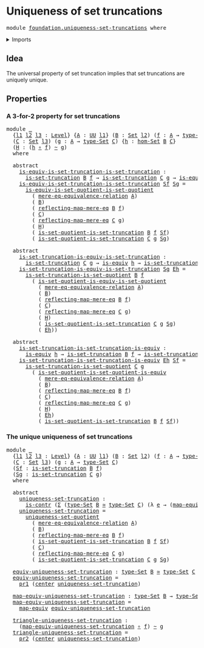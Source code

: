 # Uniqueness of set truncations

<pre class="Agda"><a id="42" class="Keyword">module</a> <a id="49" href="foundation.uniqueness-set-truncations.html" class="Module">foundation.uniqueness-set-truncations</a> <a id="87" class="Keyword">where</a>
</pre>
<details><summary>Imports</summary>

<pre class="Agda"><a id="143" class="Keyword">open</a> <a id="148" class="Keyword">import</a> <a id="155" href="foundation.dependent-pair-types.html" class="Module">foundation.dependent-pair-types</a>
<a id="187" class="Keyword">open</a> <a id="192" class="Keyword">import</a> <a id="199" href="foundation.mere-equality.html" class="Module">foundation.mere-equality</a>
<a id="224" class="Keyword">open</a> <a id="229" class="Keyword">import</a> <a id="236" href="foundation.sets.html" class="Module">foundation.sets</a>
<a id="252" class="Keyword">open</a> <a id="257" class="Keyword">import</a> <a id="264" href="foundation.uniqueness-set-quotients.html" class="Module">foundation.uniqueness-set-quotients</a>
<a id="300" class="Keyword">open</a> <a id="305" class="Keyword">import</a> <a id="312" href="foundation.universal-property-set-truncation.html" class="Module">foundation.universal-property-set-truncation</a>
<a id="357" class="Keyword">open</a> <a id="362" class="Keyword">import</a> <a id="369" href="foundation.universe-levels.html" class="Module">foundation.universe-levels</a>

<a id="397" class="Keyword">open</a> <a id="402" class="Keyword">import</a> <a id="409" href="foundation-core.contractible-types.html" class="Module">foundation-core.contractible-types</a>
<a id="444" class="Keyword">open</a> <a id="449" class="Keyword">import</a> <a id="456" href="foundation-core.equivalences.html" class="Module">foundation-core.equivalences</a>
<a id="485" class="Keyword">open</a> <a id="490" class="Keyword">import</a> <a id="497" href="foundation-core.function-types.html" class="Module">foundation-core.function-types</a>
<a id="528" class="Keyword">open</a> <a id="533" class="Keyword">import</a> <a id="540" href="foundation-core.homotopies.html" class="Module">foundation-core.homotopies</a>
</pre>
</details>

## Idea

The universal property of set truncation implies that set truncations are
uniquely unique.

## Properties

### A 3-for-2 property for set truncations

<pre class="Agda"><a id="752" class="Keyword">module</a> <a id="759" href="foundation.uniqueness-set-truncations.html#759" class="Module">_</a>
  <a id="763" class="Symbol">{</a><a id="764" href="foundation.uniqueness-set-truncations.html#764" class="Bound">l1</a> <a id="767" href="foundation.uniqueness-set-truncations.html#767" class="Bound">l2</a> <a id="770" href="foundation.uniqueness-set-truncations.html#770" class="Bound">l3</a> <a id="773" class="Symbol">:</a> <a id="775" href="Agda.Primitive.html#742" class="Postulate">Level</a><a id="780" class="Symbol">}</a> <a id="782" class="Symbol">{</a><a id="783" href="foundation.uniqueness-set-truncations.html#783" class="Bound">A</a> <a id="785" class="Symbol">:</a> <a id="787" href="Agda.Primitive.html#388" class="Primitive">UU</a> <a id="790" href="foundation.uniqueness-set-truncations.html#764" class="Bound">l1</a><a id="792" class="Symbol">}</a> <a id="794" class="Symbol">(</a><a id="795" href="foundation.uniqueness-set-truncations.html#795" class="Bound">B</a> <a id="797" class="Symbol">:</a> <a id="799" href="foundation-core.sets.html#689" class="Function">Set</a> <a id="803" href="foundation.uniqueness-set-truncations.html#767" class="Bound">l2</a><a id="805" class="Symbol">)</a> <a id="807" class="Symbol">(</a><a id="808" href="foundation.uniqueness-set-truncations.html#808" class="Bound">f</a> <a id="810" class="Symbol">:</a> <a id="812" href="foundation.uniqueness-set-truncations.html#783" class="Bound">A</a> <a id="814" class="Symbol">→</a> <a id="816" href="foundation-core.sets.html#792" class="Function">type-Set</a> <a id="825" href="foundation.uniqueness-set-truncations.html#795" class="Bound">B</a><a id="826" class="Symbol">)</a>
  <a id="830" class="Symbol">(</a><a id="831" href="foundation.uniqueness-set-truncations.html#831" class="Bound">C</a> <a id="833" class="Symbol">:</a> <a id="835" href="foundation-core.sets.html#689" class="Function">Set</a> <a id="839" href="foundation.uniqueness-set-truncations.html#770" class="Bound">l3</a><a id="841" class="Symbol">)</a> <a id="843" class="Symbol">(</a><a id="844" href="foundation.uniqueness-set-truncations.html#844" class="Bound">g</a> <a id="846" class="Symbol">:</a> <a id="848" href="foundation.uniqueness-set-truncations.html#783" class="Bound">A</a> <a id="850" class="Symbol">→</a> <a id="852" href="foundation-core.sets.html#792" class="Function">type-Set</a> <a id="861" href="foundation.uniqueness-set-truncations.html#831" class="Bound">C</a><a id="862" class="Symbol">)</a> <a id="864" class="Symbol">{</a><a id="865" href="foundation.uniqueness-set-truncations.html#865" class="Bound">h</a> <a id="867" class="Symbol">:</a> <a id="869" href="foundation.sets.html#3891" class="Function">hom-Set</a> <a id="877" href="foundation.uniqueness-set-truncations.html#795" class="Bound">B</a> <a id="879" href="foundation.uniqueness-set-truncations.html#831" class="Bound">C</a><a id="880" class="Symbol">}</a>
  <a id="884" class="Symbol">(</a><a id="885" href="foundation.uniqueness-set-truncations.html#885" class="Bound">H</a> <a id="887" class="Symbol">:</a> <a id="889" class="Symbol">(</a><a id="890" href="foundation.uniqueness-set-truncations.html#865" class="Bound">h</a> <a id="892" href="foundation-core.function-types.html#455" class="Function Operator">∘</a> <a id="894" href="foundation.uniqueness-set-truncations.html#808" class="Bound">f</a><a id="895" class="Symbol">)</a> <a id="897" href="foundation-core.homotopies.html#2717" class="Function Operator">~</a> <a id="899" href="foundation.uniqueness-set-truncations.html#844" class="Bound">g</a><a id="900" class="Symbol">)</a>
  <a id="904" class="Keyword">where</a>

  <a id="913" class="Keyword">abstract</a>
    <a id="926" href="foundation.uniqueness-set-truncations.html#926" class="Function">is-equiv-is-set-truncation-is-set-truncation</a> <a id="971" class="Symbol">:</a>
      <a id="979" href="foundation.universal-property-set-truncation.html#1339" class="Function">is-set-truncation</a> <a id="997" href="foundation.uniqueness-set-truncations.html#795" class="Bound">B</a> <a id="999" href="foundation.uniqueness-set-truncations.html#808" class="Bound">f</a> <a id="1001" class="Symbol">→</a> <a id="1003" href="foundation.universal-property-set-truncation.html#1339" class="Function">is-set-truncation</a> <a id="1021" href="foundation.uniqueness-set-truncations.html#831" class="Bound">C</a> <a id="1023" href="foundation.uniqueness-set-truncations.html#844" class="Bound">g</a> <a id="1025" class="Symbol">→</a> <a id="1027" href="foundation-core.equivalences.html#1647" class="Function">is-equiv</a> <a id="1036" href="foundation.uniqueness-set-truncations.html#865" class="Bound">h</a>
    <a id="1042" href="foundation.uniqueness-set-truncations.html#926" class="Function">is-equiv-is-set-truncation-is-set-truncation</a> <a id="1087" href="foundation.uniqueness-set-truncations.html#1087" class="Bound">Sf</a> <a id="1090" href="foundation.uniqueness-set-truncations.html#1090" class="Bound">Sg</a> <a id="1093" class="Symbol">=</a>
      <a id="1101" href="foundation.uniqueness-set-quotients.html#4690" class="Function">is-equiv-is-set-quotient-is-set-quotient</a>
        <a id="1150" class="Symbol">(</a> <a id="1152" href="foundation.mere-equality.html#1769" class="Function">mere-eq-equivalence-relation</a> <a id="1181" href="foundation.uniqueness-set-truncations.html#783" class="Bound">A</a><a id="1182" class="Symbol">)</a>
        <a id="1192" class="Symbol">(</a> <a id="1194" href="foundation.uniqueness-set-truncations.html#795" class="Bound">B</a><a id="1195" class="Symbol">)</a>
        <a id="1205" class="Symbol">(</a> <a id="1207" href="foundation.mere-equality.html#2457" class="Function">reflecting-map-mere-eq</a> <a id="1230" href="foundation.uniqueness-set-truncations.html#795" class="Bound">B</a> <a id="1232" href="foundation.uniqueness-set-truncations.html#808" class="Bound">f</a><a id="1233" class="Symbol">)</a>
        <a id="1243" class="Symbol">(</a> <a id="1245" href="foundation.uniqueness-set-truncations.html#831" class="Bound">C</a><a id="1246" class="Symbol">)</a>
        <a id="1256" class="Symbol">(</a> <a id="1258" href="foundation.mere-equality.html#2457" class="Function">reflecting-map-mere-eq</a> <a id="1281" href="foundation.uniqueness-set-truncations.html#831" class="Bound">C</a> <a id="1283" href="foundation.uniqueness-set-truncations.html#844" class="Bound">g</a><a id="1284" class="Symbol">)</a>
        <a id="1294" class="Symbol">(</a> <a id="1296" href="foundation.uniqueness-set-truncations.html#885" class="Bound">H</a><a id="1297" class="Symbol">)</a>
        <a id="1307" class="Symbol">(</a> <a id="1309" href="foundation.universal-property-set-truncation.html#6620" class="Function">is-set-quotient-is-set-truncation</a> <a id="1343" href="foundation.uniqueness-set-truncations.html#795" class="Bound">B</a> <a id="1345" href="foundation.uniqueness-set-truncations.html#808" class="Bound">f</a> <a id="1347" href="foundation.uniqueness-set-truncations.html#1087" class="Bound">Sf</a><a id="1349" class="Symbol">)</a>
        <a id="1359" class="Symbol">(</a> <a id="1361" href="foundation.universal-property-set-truncation.html#6620" class="Function">is-set-quotient-is-set-truncation</a> <a id="1395" href="foundation.uniqueness-set-truncations.html#831" class="Bound">C</a> <a id="1397" href="foundation.uniqueness-set-truncations.html#844" class="Bound">g</a> <a id="1399" href="foundation.uniqueness-set-truncations.html#1090" class="Bound">Sg</a><a id="1401" class="Symbol">)</a>

  <a id="1406" class="Keyword">abstract</a>
    <a id="1419" href="foundation.uniqueness-set-truncations.html#1419" class="Function">is-set-truncation-is-equiv-is-set-truncation</a> <a id="1464" class="Symbol">:</a>
      <a id="1472" href="foundation.universal-property-set-truncation.html#1339" class="Function">is-set-truncation</a> <a id="1490" href="foundation.uniqueness-set-truncations.html#831" class="Bound">C</a> <a id="1492" href="foundation.uniqueness-set-truncations.html#844" class="Bound">g</a> <a id="1494" class="Symbol">→</a> <a id="1496" href="foundation-core.equivalences.html#1647" class="Function">is-equiv</a> <a id="1505" href="foundation.uniqueness-set-truncations.html#865" class="Bound">h</a> <a id="1507" class="Symbol">→</a> <a id="1509" href="foundation.universal-property-set-truncation.html#1339" class="Function">is-set-truncation</a> <a id="1527" href="foundation.uniqueness-set-truncations.html#795" class="Bound">B</a> <a id="1529" href="foundation.uniqueness-set-truncations.html#808" class="Bound">f</a>
    <a id="1535" href="foundation.uniqueness-set-truncations.html#1419" class="Function">is-set-truncation-is-equiv-is-set-truncation</a> <a id="1580" href="foundation.uniqueness-set-truncations.html#1580" class="Bound">Sg</a> <a id="1583" href="foundation.uniqueness-set-truncations.html#1583" class="Bound">Eh</a> <a id="1586" class="Symbol">=</a>
      <a id="1594" href="foundation.universal-property-set-truncation.html#5816" class="Function">is-set-truncation-is-set-quotient</a> <a id="1628" href="foundation.uniqueness-set-truncations.html#795" class="Bound">B</a> <a id="1630" href="foundation.uniqueness-set-truncations.html#808" class="Bound">f</a>
        <a id="1640" class="Symbol">(</a> <a id="1642" href="foundation.uniqueness-set-quotients.html#5668" class="Function">is-set-quotient-is-equiv-is-set-quotient</a>
          <a id="1693" class="Symbol">(</a> <a id="1695" href="foundation.mere-equality.html#1769" class="Function">mere-eq-equivalence-relation</a> <a id="1724" href="foundation.uniqueness-set-truncations.html#783" class="Bound">A</a><a id="1725" class="Symbol">)</a>
          <a id="1737" class="Symbol">(</a> <a id="1739" href="foundation.uniqueness-set-truncations.html#795" class="Bound">B</a><a id="1740" class="Symbol">)</a>
          <a id="1752" class="Symbol">(</a> <a id="1754" href="foundation.mere-equality.html#2457" class="Function">reflecting-map-mere-eq</a> <a id="1777" href="foundation.uniqueness-set-truncations.html#795" class="Bound">B</a> <a id="1779" href="foundation.uniqueness-set-truncations.html#808" class="Bound">f</a><a id="1780" class="Symbol">)</a>
          <a id="1792" class="Symbol">(</a> <a id="1794" href="foundation.uniqueness-set-truncations.html#831" class="Bound">C</a><a id="1795" class="Symbol">)</a>
          <a id="1807" class="Symbol">(</a> <a id="1809" href="foundation.mere-equality.html#2457" class="Function">reflecting-map-mere-eq</a> <a id="1832" href="foundation.uniqueness-set-truncations.html#831" class="Bound">C</a> <a id="1834" href="foundation.uniqueness-set-truncations.html#844" class="Bound">g</a><a id="1835" class="Symbol">)</a>
          <a id="1847" class="Symbol">(</a> <a id="1849" href="foundation.uniqueness-set-truncations.html#885" class="Bound">H</a><a id="1850" class="Symbol">)</a>
          <a id="1862" class="Symbol">(</a> <a id="1864" href="foundation.universal-property-set-truncation.html#6620" class="Function">is-set-quotient-is-set-truncation</a> <a id="1898" href="foundation.uniqueness-set-truncations.html#831" class="Bound">C</a> <a id="1900" href="foundation.uniqueness-set-truncations.html#844" class="Bound">g</a> <a id="1902" href="foundation.uniqueness-set-truncations.html#1580" class="Bound">Sg</a><a id="1904" class="Symbol">)</a>
          <a id="1916" class="Symbol">(</a> <a id="1918" href="foundation.uniqueness-set-truncations.html#1583" class="Bound">Eh</a><a id="1920" class="Symbol">))</a>

  <a id="1926" class="Keyword">abstract</a>
    <a id="1939" href="foundation.uniqueness-set-truncations.html#1939" class="Function">is-set-truncation-is-set-truncation-is-equiv</a> <a id="1984" class="Symbol">:</a>
      <a id="1992" href="foundation-core.equivalences.html#1647" class="Function">is-equiv</a> <a id="2001" href="foundation.uniqueness-set-truncations.html#865" class="Bound">h</a> <a id="2003" class="Symbol">→</a> <a id="2005" href="foundation.universal-property-set-truncation.html#1339" class="Function">is-set-truncation</a> <a id="2023" href="foundation.uniqueness-set-truncations.html#795" class="Bound">B</a> <a id="2025" href="foundation.uniqueness-set-truncations.html#808" class="Bound">f</a> <a id="2027" class="Symbol">→</a> <a id="2029" href="foundation.universal-property-set-truncation.html#1339" class="Function">is-set-truncation</a> <a id="2047" href="foundation.uniqueness-set-truncations.html#831" class="Bound">C</a> <a id="2049" href="foundation.uniqueness-set-truncations.html#844" class="Bound">g</a>
    <a id="2055" href="foundation.uniqueness-set-truncations.html#1939" class="Function">is-set-truncation-is-set-truncation-is-equiv</a> <a id="2100" href="foundation.uniqueness-set-truncations.html#2100" class="Bound">Eh</a> <a id="2103" href="foundation.uniqueness-set-truncations.html#2103" class="Bound">Sf</a> <a id="2106" class="Symbol">=</a>
      <a id="2114" href="foundation.universal-property-set-truncation.html#5816" class="Function">is-set-truncation-is-set-quotient</a> <a id="2148" href="foundation.uniqueness-set-truncations.html#831" class="Bound">C</a> <a id="2150" href="foundation.uniqueness-set-truncations.html#844" class="Bound">g</a>
        <a id="2160" class="Symbol">(</a> <a id="2162" href="foundation.uniqueness-set-quotients.html#5102" class="Function">is-set-quotient-is-set-quotient-is-equiv</a>
          <a id="2213" class="Symbol">(</a> <a id="2215" href="foundation.mere-equality.html#1769" class="Function">mere-eq-equivalence-relation</a> <a id="2244" href="foundation.uniqueness-set-truncations.html#783" class="Bound">A</a><a id="2245" class="Symbol">)</a>
          <a id="2257" class="Symbol">(</a> <a id="2259" href="foundation.uniqueness-set-truncations.html#795" class="Bound">B</a><a id="2260" class="Symbol">)</a>
          <a id="2272" class="Symbol">(</a> <a id="2274" href="foundation.mere-equality.html#2457" class="Function">reflecting-map-mere-eq</a> <a id="2297" href="foundation.uniqueness-set-truncations.html#795" class="Bound">B</a> <a id="2299" href="foundation.uniqueness-set-truncations.html#808" class="Bound">f</a><a id="2300" class="Symbol">)</a>
          <a id="2312" class="Symbol">(</a> <a id="2314" href="foundation.uniqueness-set-truncations.html#831" class="Bound">C</a><a id="2315" class="Symbol">)</a>
          <a id="2327" class="Symbol">(</a> <a id="2329" href="foundation.mere-equality.html#2457" class="Function">reflecting-map-mere-eq</a> <a id="2352" href="foundation.uniqueness-set-truncations.html#831" class="Bound">C</a> <a id="2354" href="foundation.uniqueness-set-truncations.html#844" class="Bound">g</a><a id="2355" class="Symbol">)</a>
          <a id="2367" class="Symbol">(</a> <a id="2369" href="foundation.uniqueness-set-truncations.html#885" class="Bound">H</a><a id="2370" class="Symbol">)</a>
          <a id="2382" class="Symbol">(</a> <a id="2384" href="foundation.uniqueness-set-truncations.html#2100" class="Bound">Eh</a><a id="2386" class="Symbol">)</a>
          <a id="2398" class="Symbol">(</a> <a id="2400" href="foundation.universal-property-set-truncation.html#6620" class="Function">is-set-quotient-is-set-truncation</a> <a id="2434" href="foundation.uniqueness-set-truncations.html#795" class="Bound">B</a> <a id="2436" href="foundation.uniqueness-set-truncations.html#808" class="Bound">f</a> <a id="2438" href="foundation.uniqueness-set-truncations.html#2103" class="Bound">Sf</a><a id="2440" class="Symbol">))</a>
</pre>
### The unique uniqueness of set truncations

<pre class="Agda"><a id="2502" class="Keyword">module</a> <a id="2509" href="foundation.uniqueness-set-truncations.html#2509" class="Module">_</a>
  <a id="2513" class="Symbol">{</a><a id="2514" href="foundation.uniqueness-set-truncations.html#2514" class="Bound">l1</a> <a id="2517" href="foundation.uniqueness-set-truncations.html#2517" class="Bound">l2</a> <a id="2520" href="foundation.uniqueness-set-truncations.html#2520" class="Bound">l3</a> <a id="2523" class="Symbol">:</a> <a id="2525" href="Agda.Primitive.html#742" class="Postulate">Level</a><a id="2530" class="Symbol">}</a> <a id="2532" class="Symbol">{</a><a id="2533" href="foundation.uniqueness-set-truncations.html#2533" class="Bound">A</a> <a id="2535" class="Symbol">:</a> <a id="2537" href="Agda.Primitive.html#388" class="Primitive">UU</a> <a id="2540" href="foundation.uniqueness-set-truncations.html#2514" class="Bound">l1</a><a id="2542" class="Symbol">}</a> <a id="2544" class="Symbol">(</a><a id="2545" href="foundation.uniqueness-set-truncations.html#2545" class="Bound">B</a> <a id="2547" class="Symbol">:</a> <a id="2549" href="foundation-core.sets.html#689" class="Function">Set</a> <a id="2553" href="foundation.uniqueness-set-truncations.html#2517" class="Bound">l2</a><a id="2555" class="Symbol">)</a> <a id="2557" class="Symbol">(</a><a id="2558" href="foundation.uniqueness-set-truncations.html#2558" class="Bound">f</a> <a id="2560" class="Symbol">:</a> <a id="2562" href="foundation.uniqueness-set-truncations.html#2533" class="Bound">A</a> <a id="2564" class="Symbol">→</a> <a id="2566" href="foundation-core.sets.html#792" class="Function">type-Set</a> <a id="2575" href="foundation.uniqueness-set-truncations.html#2545" class="Bound">B</a><a id="2576" class="Symbol">)</a>
  <a id="2580" class="Symbol">(</a><a id="2581" href="foundation.uniqueness-set-truncations.html#2581" class="Bound">C</a> <a id="2583" class="Symbol">:</a> <a id="2585" href="foundation-core.sets.html#689" class="Function">Set</a> <a id="2589" href="foundation.uniqueness-set-truncations.html#2520" class="Bound">l3</a><a id="2591" class="Symbol">)</a> <a id="2593" class="Symbol">(</a><a id="2594" href="foundation.uniqueness-set-truncations.html#2594" class="Bound">g</a> <a id="2596" class="Symbol">:</a> <a id="2598" href="foundation.uniqueness-set-truncations.html#2533" class="Bound">A</a> <a id="2600" class="Symbol">→</a> <a id="2602" href="foundation-core.sets.html#792" class="Function">type-Set</a> <a id="2611" href="foundation.uniqueness-set-truncations.html#2581" class="Bound">C</a><a id="2612" class="Symbol">)</a>
  <a id="2616" class="Symbol">(</a><a id="2617" href="foundation.uniqueness-set-truncations.html#2617" class="Bound">Sf</a> <a id="2620" class="Symbol">:</a> <a id="2622" href="foundation.universal-property-set-truncation.html#1339" class="Function">is-set-truncation</a> <a id="2640" href="foundation.uniqueness-set-truncations.html#2545" class="Bound">B</a> <a id="2642" href="foundation.uniqueness-set-truncations.html#2558" class="Bound">f</a><a id="2643" class="Symbol">)</a>
  <a id="2647" class="Symbol">(</a><a id="2648" href="foundation.uniqueness-set-truncations.html#2648" class="Bound">Sg</a> <a id="2651" class="Symbol">:</a> <a id="2653" href="foundation.universal-property-set-truncation.html#1339" class="Function">is-set-truncation</a> <a id="2671" href="foundation.uniqueness-set-truncations.html#2581" class="Bound">C</a> <a id="2673" href="foundation.uniqueness-set-truncations.html#2594" class="Bound">g</a><a id="2674" class="Symbol">)</a>
  <a id="2678" class="Keyword">where</a>

  <a id="2687" class="Keyword">abstract</a>
    <a id="2700" href="foundation.uniqueness-set-truncations.html#2700" class="Function">uniqueness-set-truncation</a> <a id="2726" class="Symbol">:</a>
      <a id="2734" href="foundation-core.contractible-types.html#855" class="Function">is-contr</a> <a id="2743" class="Symbol">(</a><a id="2744" href="foundation.dependent-pair-types.html#505" class="Record">Σ</a> <a id="2746" class="Symbol">(</a><a id="2747" href="foundation-core.sets.html#792" class="Function">type-Set</a> <a id="2756" href="foundation.uniqueness-set-truncations.html#2545" class="Bound">B</a> <a id="2758" href="foundation-core.equivalences.html#2669" class="Function Operator">≃</a> <a id="2760" href="foundation-core.sets.html#792" class="Function">type-Set</a> <a id="2769" href="foundation.uniqueness-set-truncations.html#2581" class="Bound">C</a><a id="2770" class="Symbol">)</a> <a id="2772" class="Symbol">(λ</a> <a id="2775" href="foundation.uniqueness-set-truncations.html#2775" class="Bound">e</a> <a id="2777" class="Symbol">→</a> <a id="2779" class="Symbol">(</a><a id="2780" href="foundation-core.equivalences.html#2869" class="Function">map-equiv</a> <a id="2790" href="foundation.uniqueness-set-truncations.html#2775" class="Bound">e</a> <a id="2792" href="foundation-core.function-types.html#455" class="Function Operator">∘</a> <a id="2794" href="foundation.uniqueness-set-truncations.html#2558" class="Bound">f</a><a id="2795" class="Symbol">)</a> <a id="2797" href="foundation-core.homotopies.html#2717" class="Function Operator">~</a> <a id="2799" href="foundation.uniqueness-set-truncations.html#2594" class="Bound">g</a><a id="2800" class="Symbol">))</a>
    <a id="2807" href="foundation.uniqueness-set-truncations.html#2700" class="Function">uniqueness-set-truncation</a> <a id="2833" class="Symbol">=</a>
      <a id="2841" href="foundation.uniqueness-set-quotients.html#6527" class="Function">uniqueness-set-quotient</a>
        <a id="2873" class="Symbol">(</a> <a id="2875" href="foundation.mere-equality.html#1769" class="Function">mere-eq-equivalence-relation</a> <a id="2904" href="foundation.uniqueness-set-truncations.html#2533" class="Bound">A</a><a id="2905" class="Symbol">)</a>
        <a id="2915" class="Symbol">(</a> <a id="2917" href="foundation.uniqueness-set-truncations.html#2545" class="Bound">B</a><a id="2918" class="Symbol">)</a>
        <a id="2928" class="Symbol">(</a> <a id="2930" href="foundation.mere-equality.html#2457" class="Function">reflecting-map-mere-eq</a> <a id="2953" href="foundation.uniqueness-set-truncations.html#2545" class="Bound">B</a> <a id="2955" href="foundation.uniqueness-set-truncations.html#2558" class="Bound">f</a><a id="2956" class="Symbol">)</a>
        <a id="2966" class="Symbol">(</a> <a id="2968" href="foundation.universal-property-set-truncation.html#6620" class="Function">is-set-quotient-is-set-truncation</a> <a id="3002" href="foundation.uniqueness-set-truncations.html#2545" class="Bound">B</a> <a id="3004" href="foundation.uniqueness-set-truncations.html#2558" class="Bound">f</a> <a id="3006" href="foundation.uniqueness-set-truncations.html#2617" class="Bound">Sf</a><a id="3008" class="Symbol">)</a>
        <a id="3018" class="Symbol">(</a> <a id="3020" href="foundation.uniqueness-set-truncations.html#2581" class="Bound">C</a><a id="3021" class="Symbol">)</a>
        <a id="3031" class="Symbol">(</a> <a id="3033" href="foundation.mere-equality.html#2457" class="Function">reflecting-map-mere-eq</a> <a id="3056" href="foundation.uniqueness-set-truncations.html#2581" class="Bound">C</a> <a id="3058" href="foundation.uniqueness-set-truncations.html#2594" class="Bound">g</a><a id="3059" class="Symbol">)</a>
        <a id="3069" class="Symbol">(</a> <a id="3071" href="foundation.universal-property-set-truncation.html#6620" class="Function">is-set-quotient-is-set-truncation</a> <a id="3105" href="foundation.uniqueness-set-truncations.html#2581" class="Bound">C</a> <a id="3107" href="foundation.uniqueness-set-truncations.html#2594" class="Bound">g</a> <a id="3109" href="foundation.uniqueness-set-truncations.html#2648" class="Bound">Sg</a><a id="3111" class="Symbol">)</a>

  <a id="3116" href="foundation.uniqueness-set-truncations.html#3116" class="Function">equiv-uniqueness-set-truncation</a> <a id="3148" class="Symbol">:</a> <a id="3150" href="foundation-core.sets.html#792" class="Function">type-Set</a> <a id="3159" href="foundation.uniqueness-set-truncations.html#2545" class="Bound">B</a> <a id="3161" href="foundation-core.equivalences.html#2669" class="Function Operator">≃</a> <a id="3163" href="foundation-core.sets.html#792" class="Function">type-Set</a> <a id="3172" href="foundation.uniqueness-set-truncations.html#2581" class="Bound">C</a>
  <a id="3176" href="foundation.uniqueness-set-truncations.html#3116" class="Function">equiv-uniqueness-set-truncation</a> <a id="3208" class="Symbol">=</a>
    <a id="3214" href="foundation.dependent-pair-types.html#603" class="Field">pr1</a> <a id="3218" class="Symbol">(</a><a id="3219" href="foundation-core.contractible-types.html#947" class="Function">center</a> <a id="3226" href="foundation.uniqueness-set-truncations.html#2700" class="Function">uniqueness-set-truncation</a><a id="3251" class="Symbol">)</a>

  <a id="3256" href="foundation.uniqueness-set-truncations.html#3256" class="Function">map-equiv-uniqueness-set-truncation</a> <a id="3292" class="Symbol">:</a> <a id="3294" href="foundation-core.sets.html#792" class="Function">type-Set</a> <a id="3303" href="foundation.uniqueness-set-truncations.html#2545" class="Bound">B</a> <a id="3305" class="Symbol">→</a> <a id="3307" href="foundation-core.sets.html#792" class="Function">type-Set</a> <a id="3316" href="foundation.uniqueness-set-truncations.html#2581" class="Bound">C</a>
  <a id="3320" href="foundation.uniqueness-set-truncations.html#3256" class="Function">map-equiv-uniqueness-set-truncation</a> <a id="3356" class="Symbol">=</a>
    <a id="3362" href="foundation-core.equivalences.html#2869" class="Function">map-equiv</a> <a id="3372" href="foundation.uniqueness-set-truncations.html#3116" class="Function">equiv-uniqueness-set-truncation</a>

  <a id="3407" href="foundation.uniqueness-set-truncations.html#3407" class="Function">triangle-uniqueness-set-truncation</a> <a id="3442" class="Symbol">:</a>
    <a id="3448" class="Symbol">(</a><a id="3449" href="foundation.uniqueness-set-truncations.html#3256" class="Function">map-equiv-uniqueness-set-truncation</a> <a id="3485" href="foundation-core.function-types.html#455" class="Function Operator">∘</a> <a id="3487" href="foundation.uniqueness-set-truncations.html#2558" class="Bound">f</a><a id="3488" class="Symbol">)</a> <a id="3490" href="foundation-core.homotopies.html#2717" class="Function Operator">~</a> <a id="3492" href="foundation.uniqueness-set-truncations.html#2594" class="Bound">g</a>
  <a id="3496" href="foundation.uniqueness-set-truncations.html#3407" class="Function">triangle-uniqueness-set-truncation</a> <a id="3531" class="Symbol">=</a>
    <a id="3537" href="foundation.dependent-pair-types.html#615" class="Field">pr2</a> <a id="3541" class="Symbol">(</a><a id="3542" href="foundation-core.contractible-types.html#947" class="Function">center</a> <a id="3549" href="foundation.uniqueness-set-truncations.html#2700" class="Function">uniqueness-set-truncation</a><a id="3574" class="Symbol">)</a>
</pre>